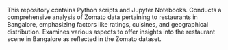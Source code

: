  This repository contains Python scripts and Jupyter Notebooks.
Conducts a comprehensive analysis of Zomato data pertaining to restaurants in Bangalore, emphasizing factors like ratings, cuisines, and geographical distribution. Examines various aspects to offer insights into the restaurant scene in Bangalore as reflected in the Zomato dataset.

